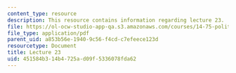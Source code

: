 ```yaml
---
content_type: resource
description: This resource contains information regarding lecture 23.
file: https://ol-ocw-studio-app-qa.s3.amazonaws.com/courses/14-75-political-economy-and-economic-development-fall-2012/451584b314b4725ad09f5336078fda62_MIT14_75F12_Lec23.pdf
file_type: application/pdf
parent_uid: a853b56e-1940-9c56-f4cd-c7efeece123d
resourcetype: Document
title: Lecture 23
uid: 451584b3-14b4-725a-d09f-5336078fda62
---
```

